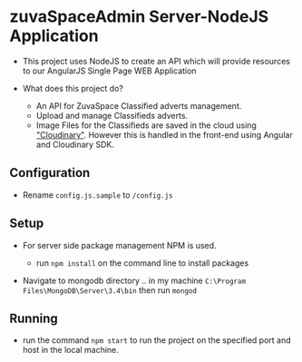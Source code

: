 # zuvaSpaceAdmin Server-NodeJS Application

* This project uses NodeJS to create an API which will provide resources to our AngularJS Single Page WEB Application

* What does this project do?
  * An API for ZuvaSpace Classified adverts management.
  * Upload and manage Classifieds adverts.
  * Image Files for the Classifieds are saved in the cloud using ["Cloudinary"](https://cloudinary.com). However this is handled in the front-end using Angular and Cloudinary SDK.

## Configuration
* Rename `config.js.sample` to `/config.js`

## Setup

* For server side package management NPM is used.
  * run `npm install` on the command line to install packages

* Navigate to mongodb directory .. in my machine `C:\Program Files\MongoDB\Server\3.4\bin` then run `mongod`

## Running
* run the command `npm start` to run the project on the specified port and host in the local machine.
